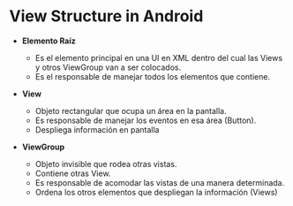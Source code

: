 **View Structure in Android**
==========================


- **Elemento Raíz**

	- Es el elemento principal en una UI en XML dentro del cual las Views y otros ViewGroup van a ser colocados. 
	- Es el responsable de manejar todos los elementos que contiene.

- **View**
	- Objeto rectangular que ocupa un área en la pantalla.
	- Es responsable de manejar los eventos en esa área (Button).
	- Despliega información en pantalla

- **ViewGroup**
	- Objeto invisible que rodea otras vistas.
	- Contiene otras View.
	- Es responsable de acomodar las vistas de una manera determinada.
	- Ordena los otros elementos que despliegan la información (Views)
